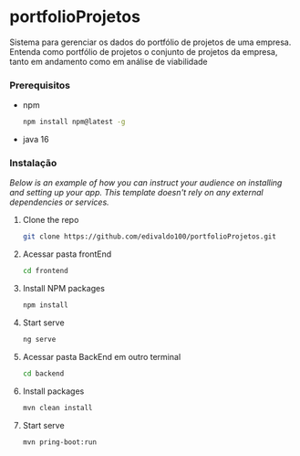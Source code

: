 # portfolioProjetos
Sistema para gerenciar os dados do portfólio de projetos de uma empresa. Entenda como portfólio de projetos o conjunto de projetos da empresa, tanto em andamento como em análise de viabilidade

### Prerequisitos

* npm
  ```sh
  npm install npm@latest -g
  ```

* java 16

### Instalação

_Below is an example of how you can instruct your audience on installing and setting up your app. This template doesn't rely on any external dependencies or services._

1. Clone the repo
   ```sh
   git clone https://github.com/edivaldo100/portfolioProjetos.git
   ```
2. Acessar pasta frontEnd
   ```sh
   cd frontend
   ```
3. Install NPM packages
   ```sh
   npm install
   ```
4. Start serve
   ```sh
   ng serve
   ```
5. Acessar pasta BackEnd em outro terminal
   ```sh
   cd backend
   ```
6. Install packages
   ```sh
   mvn clean install
   ```
7. Start serve
   ```sh
   mvn pring-boot:run
   ```